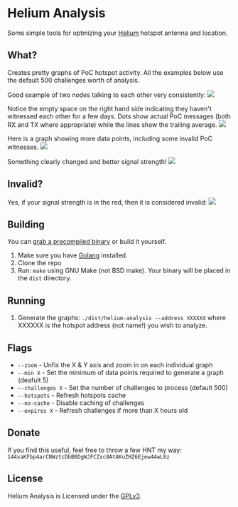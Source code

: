 # Helium Analysis

Some simple tools for optmizing your [Helium](https://www.helium.com) hotspot
antenna and location.

## What?

Creates pretty graphs of PoC hotspot activity.  All the examples below
use the default 500 challenges worth of analysis.

Good example of two nodes talking to each other very consistently:
![](https://user-images.githubusercontent.com/1075352/112706374-f72f2a00-8e60-11eb-902e-cda4a2f7a4c5.png)

Notice the empty space on the right hand side indicating they haven't witnessed 
each other for a few days.  Dots show actual PoC messages (both RX and TX
where appropriate) while the lines show the trailing average.
![](https://user-images.githubusercontent.com/1075352/112706137-7a4f8080-8e5f-11eb-9ef2-4dca63fccd6c.png)

Here is a graph showing more data points, including some invalid PoC witnesses.
![](https://user-images.githubusercontent.com/1075352/112706128-6ad03780-8e5f-11eb-943a-33b8ed942ecb.png)

Something clearly changed and better signal strength!
![](https://user-images.githubusercontent.com/1075352/112737511-4edc9c80-8f18-11eb-9327-96f420610b27.png)

## Invalid?

Yes, if your signal strength is in the red, then it is considered invalid:
![](https://user-images.githubusercontent.com/1075352/112706552-2db97480-8e62-11eb-88d9-75b61af09279.png)

## Building

You can [grab a precompiled binary](
https://github.com/synfinatic/helium-analysis/releases) or build it yourself.


 1. Make sure you have [Golang](https://www.golang.org) installed.
 1. Clone the repo
 1. Run: `make` using GNU Make (not BSD make).  Your binary will be placed in
    the `dist` directory.

## Running

 1. Generate the graphs: `./dist/helium-analysis --address XXXXXX` where XXXXXX
    is the hotspot address (not name!) you wish to analyze.

## Flags

 * `--zoom` - Unfix the X & Y axis and zoom in on each individual graph 
 * `--min X` - Set the minimum of data points required to generate a graph  (deafult 5)
 * `--challenges X` - Set the number of challenges to process (default 500)
 * `--hotspots` - Refresh hotspots cache 
 * `--no-cache` - Disable caching of challenges
 * `--expires X` - Refresh challenges if more than X hours old

## Donate

If you find this useful, feel free to throw a few HNT my way: `144xaKFbp4arCNWztcDbB8DgWJFCZxc8AtAKuZHZ6Ejew44wL8z`

## License 

Helium Analysis is Licensed under the [GPLv3](https://www.gnu.org/licenses/gpl-3.0.en.html).
